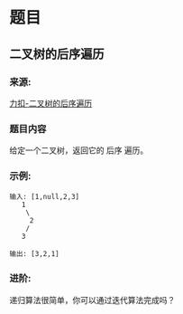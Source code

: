 # 题目

## 二叉树的后序遍历

### 来源:

[力扣-二叉树的后序遍历](https://leetcode-cn.com/problems/binary-tree-postorder-traversal/)

### 题目内容

给定一个二叉树，返回它的 后序 遍历。

### 示例:

```plaintext
输入: [1,null,2,3]  
   1
    \
     2
    /
   3

输出: [3,2,1]
```

### 进阶:

递归算法很简单，你可以通过迭代算法完成吗？
